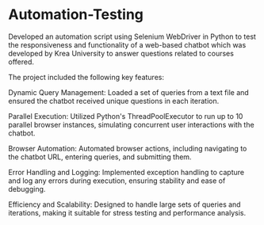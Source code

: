 # Automation-Testing
Developed an automation script using Selenium WebDriver in Python to test the responsiveness and functionality of a web-based chatbot which was developed by Krea University to answer questions related to courses offered.

The project included the following key features:

Dynamic Query Management: Loaded a set of queries from a text file and ensured the chatbot received unique questions in each iteration.

Parallel Execution: Utilized Python's ThreadPoolExecutor to run up to 10 parallel browser instances, simulating concurrent user interactions with the chatbot.

Browser Automation: Automated browser actions, including navigating to the chatbot URL, entering queries, and submitting them.

Error Handling and Logging: Implemented exception handling to capture and log any errors during execution, ensuring stability and ease of debugging.

Efficiency and Scalability: Designed to handle large sets of queries and iterations, making it suitable for stress testing and performance analysis.
